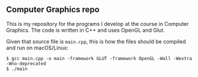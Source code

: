 ## Computer Graphics repo

This is my repository for the programs I develop at the course in Computer Graphics. The code is written in C++ and uses OpenGL and Glut.


Given that source file is `main.cpp`, this is how the files should be compiled and run on macOS/Linux:

```
$ gcc main.cpp -o main -framework GLUT -framework OpenGL -Wall -Wextra -Wno-deprecated
$ ./main
```

